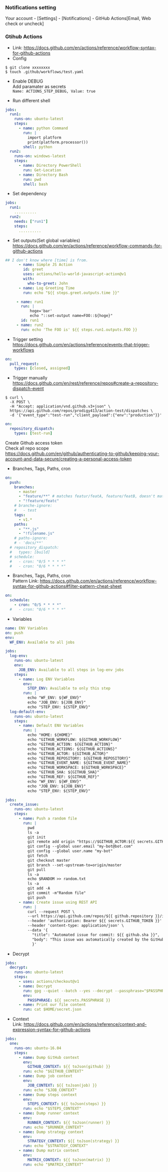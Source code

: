 ### Notifications setting

Your account - [Settings] - [Notifications] - GitHub Actions[Email, Web check or uncheck]

### Gtihub Actions
- Link: https://docs.github.com/en/actions/reference/workflow-syntax-for-github-actions
- Config

~~~
$ git clone xxxxxxxx
$ touch .github/workflows/test.yaml
~~~

- Enable DEBUG<br>
Add paramater as secrets<br>
`Name: ACTIONS_STEP_DEBUG, Value: true`

- Run different shell

~~~yaml
jobs:
  run1:
    runs-on: ubuntu-latest
    steps: 
      - name: python Command 
        run: |
          import platform 
          print(platform.processor())
        shell: python
  run2:
    runs-on: windows-latest
    steps:
      - name: Directory PowerShell
        run: Get-Location 
      - name: Directory Bash 
        run: pwd 
        shell: bash
~~~

- Set dependency<br>

~~~yaml
jobs:
  run1:
    ..........
  run2:
    needs: ["run1"]
    steps:
      ..........
~~~

- Set outputs(Set global variables)<br>
https://docs.github.com/en/actions/reference/workflow-commands-for-github-actions

~~~yaml
## I don't know where [time] is from.
      - name: Simple JS Action
        id: greet 
        uses: actions/hello-world-javascript-action@v1
        with: 
          who-to-greet: John
      - name: Log Greeting Time
        run: echo "${{ steps.greet.outputs.time }}"
~~~

~~~yaml
     - name: run1
       run: |
           hoge='bar'
           echo "::set-output name=FOO::${hoge}"
       id: run1
     - name: run2
       run: echo 'The FOO is' ${{ steps.run1.outputs.FOO }}
~~~

- Trigger setting<br>
https://docs.github.com/en/actions/reference/events-that-trigger-workflows

~~~yaml
on:
  pull_request:
    types: [closed, assigned]
~~~

- Trigger manually<br>
https://docs.github.com/en/rest/reference/repos#create-a-repository-dispatch-event

~~~shell
$ curl \
  -X POST \
  -H "Accept: application/vnd.github.v3+json" \
  https://api.github.com/repos/prodigy413/action-test/dispatches \
  -d '{"event_type":"test-run","client_payload":{"env":"production"}}'
~~~

~~~yaml
on:
  repository_dispatch:
    types: [test-run]
~~~

Create Github access token<br>
Check all repo scope<br>
https://docs.github.com/en/github/authenticating-to-github/keeping-your-account-and-data-secure/creating-a-personal-access-token

- Branches, Tags, Paths, cron

~~~yaml
on:
  push:
    branches:
      - master
      - "feature/**" # matches featur/featA, feature/featB, doesn't match feature/feat/a
      - "!feature/featc"
    # branche-ignore:
    #   - test
    tags: 
      - v1.*
    paths: 
      - "**.js"
      - "!filename.js"
    # paths-ignore:
    # - 'docs/**'
  # repository_dispatch:
  #   types: [build]
  # schedule:
  #   - cron: "0/5 * * * *"
  #   - cron: "0/6 * * * *" 
~~~

- Branches, Tags, Paths, cron<br>
Pattern Link: https://docs.github.com/en/actions/reference/workflow-syntax-for-github-actions#filter-pattern-cheat-sheet

~~~yaml
on:
  schedule:
    - cron: "0/5 * * * *"
  #   - cron: "0/6 * * * *" 
~~~

- Variables

~~~yaml
name: ENV Variables 
on: push 
env: 
  WF_ENV: Available to all jobs 

jobs: 
  log-env:
    runs-on: ubuntu-latest
    env:
      JOB_ENV: Available to all steps in log-env jobs
    steps:
      - name: Log ENV Variables 
        env: 
          STEP_ENV: Available to only this step 
        run: |
          echo "WF_ENV: ${WF_ENV}"
          echo "JOB_ENV: ${JOB_ENV}"
          echo "STEP_ENV: ${STEP_ENV}"
  log-default-env: 
    runs-on: ubuntu-latest
    steps:
      - name: Default ENV Variables 
        run: |
          echo "HOME: ${HOME}"
          echo "GITHUB_WORKFLOW: ${GITHUB_WORKFLOW}"
          echo "GITHUB_ACTION: ${GITHUB_ACTION}"
          echo "GITHUB_ACTIONS: ${GITHUB_ACTIONS}"
          echo "GITHUB_ACTOR: ${GITHUB_ACTOR}"
          echo "GITHUB_REPOSITORY: ${GITHUB_REPOSITORY}"
          echo "GITHUB_EVENT_NAME: ${GITHUB_EVENT_NAME}"
          echo "GITHUB_WORKSPACE: ${GITHUB_WORKSPACE}"
          echo "GITHUB_SHA: ${GITHUB_SHA}"
          echo "GITHUB_REF: ${GITHUB_REF}"
          echo "WF_ENV: ${WF_ENV}"
          echo "JOB_ENV: ${JOB_ENV}"
          echo "STEP_ENV: ${STEP_ENV}"
~~~

~~~yaml
jobs: 
  create_issue:
    runs-on: ubuntu-latest
    steps:
      - name: Push a random file
        run: |
          pwd 
          ls -a 
          git init
          git remote add origin "https://$GITHUB_ACTOR:${{ secrets.GITHUB_TOKEN }}@github.com/$GITHUB_REPOSITORY.git"
          git config --global user.email "my-bot@bot.com"
          git config --global user.name "my-bot"
          git fetch
          git checkout master
          git branch --set-upstream-to=origin/master
          git pull
          ls -a
          echo $RANDOM >> random.txt
          ls -a 
          git add -A
          git commit -m"Random file"
          git push
      - name: Create issue using REST API
        run: |
          curl --request POST \
          --url https://api.github.com/repos/${{ github.repository }}/issues \
          --header 'authorization: Bearer ${{ secrets.GITHUB_TOKEN }}' \
          --header 'content-type: application/json' \
          --data '{
            "title": "Automated issue for commit: ${{ github.sha }}",
            "body": "This issue was automatically created by the GitHub Action workflow **${{ github.workflow }}**. \n\n The commit hash was: _${{ github.sha }}_."
            }'
~~~

- Decrypt

~~~yaml
jobs:
  decrypt:
    runs-on: ubuntu-latest
    steps:
      - uses: actions/checkout@v1
      - name: Decrypt
        run: gpg --quiet --batch --yes --decrypt --passphrase="$PASSPHRASE" --output $HOME/secret.json secret.json.gpg
        env: 
          PASSPHRASE: ${{ secrets.PASSPHRASE }}
      - name: Print our file content 
        run: cat $HOME/secret.json
~~~

- Context<br>
Link: https://docs.github.com/en/actions/reference/context-and-expression-syntax-for-github-actions

~~~yaml
jobs:
  one:
    runs-on: ubuntu-16.04
    steps:
      - name: Dump GitHub context
        env:
          GITHUB_CONTEXT: ${{ toJson(github) }}
        run: echo "$GITHUB_CONTEXT"
      - name: Dump job context
        env:
          JOB_CONTEXT: ${{ toJson(job) }}
        run: echo "$JOB_CONTEXT"
      - name: Dump steps context
        env:
          STEPS_CONTEXT: ${{ toJson(steps) }}
        run: echo "$STEPS_CONTEXT"
      - name: Dump runner context
        env:
          RUNNER_CONTEXT: ${{ toJson(runner) }}
        run: echo "$RUNNER_CONTEXT"
      - name: Dump strategy context
        env:
          STRATEGY_CONTEXT: ${{ toJson(strategy) }}
        run: echo "$STRATEGY_CONTEXT"
      - name: Dump matrix context
        env:
          MATRIX_CONTEXT: ${{ toJson(matrix) }}
        run: echo "$MATRIX_CONTEXT"
~~~
